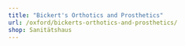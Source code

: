 ```yaml
---
title: "Bickert's Orthotics and Prosthetics"
url: /oxford/bickerts-orthotics-and-prosthetics/
shop: Sanitätshaus
---
```

